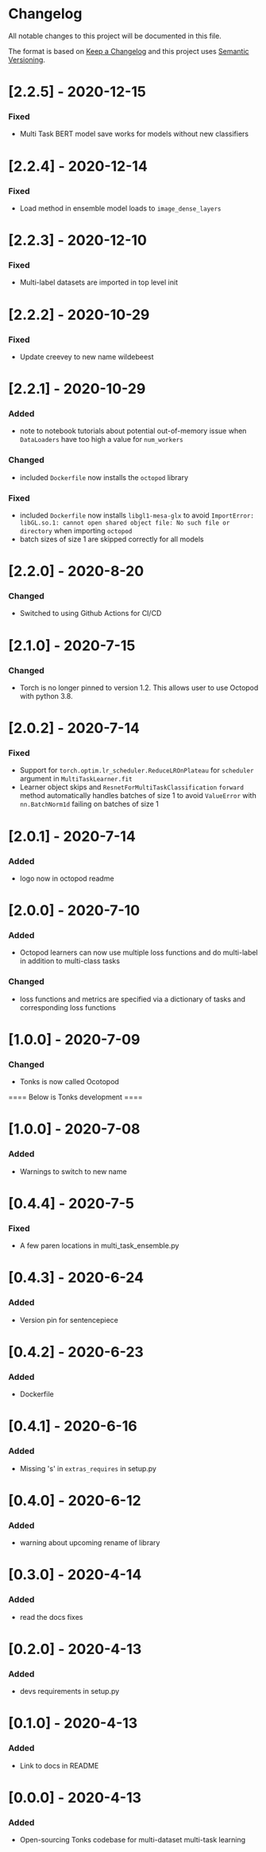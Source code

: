 # Changelog
All notable changes to this project will be documented in this file.

The format is based on [Keep a Changelog](http://keepachangelog.com/en/1.0.0/) and this project uses [Semantic Versioning](http://semver.org/).

# [2.2.5] - 2020-12-15
 ### Fixed
  - Multi Task BERT model save works for models without new classifiers

# [2.2.4] - 2020-12-14
 ### Fixed
  - Load method in ensemble model loads to `image_dense_layers`

# [2.2.3] - 2020-12-10
 ### Fixed
  - Multi-label datasets are imported in top level init

# [2.2.2] - 2020-10-29
 ### Fixed
  - Update creevey to new name wildebeest
  
# [2.2.1] - 2020-10-29
### Added
 - note to notebook tutorials about potential out-of-memory issue when `DataLoaders` have too high a value for `num_workers`
### Changed
 - included `Dockerfile` now installs the `octopod` library
### Fixed
 - included `Dockerfile` now installs `libgl1-mesa-glx` to avoid `ImportError: libGL.so.1: cannot open shared object file: No such file or directory` when importing `octopod`
 - batch sizes of size 1 are skipped correctly for all models

# [2.2.0] - 2020-8-20
### Changed
 - Switched to using Github Actions for CI/CD

# [2.1.0] - 2020-7-15
### Changed
 - Torch is no longer pinned to version 1.2. This allows user to use Octopod with python 3.8.

# [2.0.2] - 2020-7-14
### Fixed
 - Support for `torch.optim.lr_scheduler.ReduceLROnPlateau` for `scheduler` argument in `MultiTaskLearner.fit`
 - Learner object skips and `ResnetForMultiTaskClassification` `forward` method automatically handles batches of size 1 to avoid `ValueError` with `nn.BatchNorm1d` failing on batches of size 1

# [2.0.1] - 2020-7-14
### Added
 - logo now in octopod readme

# [2.0.0] - 2020-7-10
### Added
 - Octopod learners can now use multiple loss functions and do multi-label in addition to multi-class tasks
### Changed
 - loss functions and metrics are specified via a dictionary of tasks and corresponding loss functions

# [1.0.0] - 2020-7-09
### Changed
 - Tonks is now called Ocotopod

==== Below is Tonks development ====

# [1.0.0] - 2020-7-08
### Added
 - Warnings to switch to new name

# [0.4.4] - 2020-7-5
### Fixed
 - A few paren locations in multi_task_ensemble.py

# [0.4.3] - 2020-6-24
### Added
 - Version pin for sentencepiece

# [0.4.2] - 2020-6-23
### Added
 - Dockerfile

# [0.4.1] - 2020-6-16
### Added
 - Missing 's' in `extras_requires` in setup.py

# [0.4.0] - 2020-6-12
### Added
 - warning about upcoming rename of library

# [0.3.0] - 2020-4-14
### Added
 - read the docs fixes

# [0.2.0] - 2020-4-13
### Added
 - devs requirements in setup.py

# [0.1.0] - 2020-4-13
### Added
 - Link to docs in README

# [0.0.0] - 2020-4-13
### Added
 - Open-sourcing Tonks codebase for multi-dataset multi-task learning
